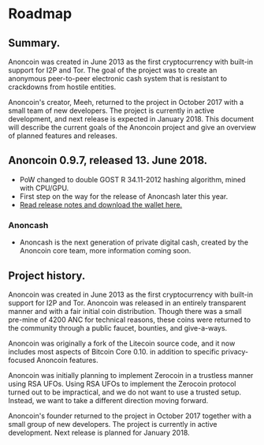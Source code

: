 # Roadmap

## Summary.
Anoncoin was created in June 2013 as the first cryptocurrency with built-in support for I2P and Tor. The goal of the project was to create an anonymous peer-to-peer electronic cash system that is resistant to crackdowns from hostile entities.

Anoncoin's creator, Meeh, returned to the project in October 2017 with a small team of new developers. The project is currently in active development, and next release is expected in January 2018. This document will describe the current goals of the Anoncoin project and give an overview of planned features and releases.

## Anoncoin 0.9.7, released 13. June 2018.
* PoW changed to double GOST R 34.11-2012 hashing algorithm, mined with CPU/GPU.
* First step on the way for the release of Anoncash later this year.
* [Read release notes and download the wallet here.](https://github.com/Anoncoin/anoncoin/releases)

### Anoncash
* Anoncash is the next generation of private digital cash, created by the Anoncoin core team, more information coming soon.

## Project history.
Anoncoin was created in June 2013 as the first cryptocurrency with built-in support for I2P and Tor. Anoncoin was released in an entirely transparent manner and with a fair initial coin distribution. Though there was a small pre-mine of 4200 ANC for technical reasons, these coins were returned to the community through a public faucet, bounties, and give-a-ways.

Anoncoin was originally a fork of the Litecoin source code, and it now includes most aspects of Bitcoin Core 0.10. in addition to specific privacy-focused Anoncoin features.

Anoncoin was initially planning to implement Zerocoin in a trustless manner using RSA UFOs. Using RSA UFOs to implement the Zerocoin protocol turned out to be impractical, and we do not want to use a trusted setup. Instead, we want to take a different direction moving forward.

Anoncoin's founder returned to the project in October 2017 together with a small group of new developers. The project is currently in active development. Next release is planned for January 2018.